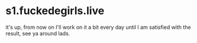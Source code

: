 # s1.fuckedegirls.live
it's up, from now on I'll work on it a bit every day until I am satisfied with the result, see ya around lads.
